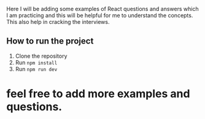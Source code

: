 Here I will be adding some examples of React questions and answers which I am practicing and this will be helpful for me to understand the concepts. This also help in cracking the interviews.

## How to run the project

1. Clone the repository
2. Run `npm install`
3. Run `npm run dev`

# feel free to add more examples and questions.
